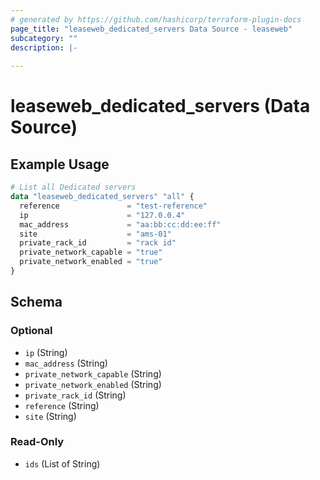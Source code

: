 ```yaml
---
# generated by https://github.com/hashicorp/terraform-plugin-docs
page_title: "leaseweb_dedicated_servers Data Source - leaseweb"
subcategory: ""
description: |-
  
---
```


# leaseweb_dedicated_servers (Data Source)



## Example Usage

```terraform
# List all Dedicated servers
data "leaseweb_dedicated_servers" "all" {
  reference               = "test-reference"
  ip                      = "127.0.0.4"
  mac_address             = "aa:bb:cc:dd:ee:ff"
  site                    = "ams-01"
  private_rack_id         = "rack id"
  private_network_capable = "true"
  private_network_enabled = "true"
}
```

<!-- schema generated by tfplugindocs -->
## Schema

### Optional

- `ip` (String)
- `mac_address` (String)
- `private_network_capable` (String)
- `private_network_enabled` (String)
- `private_rack_id` (String)
- `reference` (String)
- `site` (String)

### Read-Only

- `ids` (List of String)
